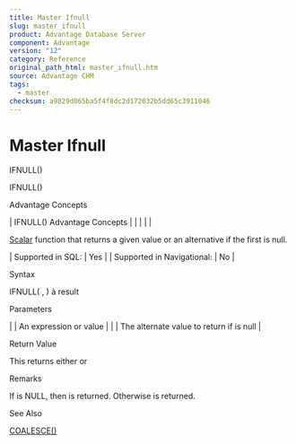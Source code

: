 ```yaml
---
title: Master Ifnull
slug: master_ifnull
product: Advantage Database Server
component: Advantage
version: "12"
category: Reference
original_path_html: master_ifnull.htm
source: Advantage CHM
tags:
  - master
checksum: a9829d065ba5f4f8dc2d172032b5dd65c3911046
---
```


# Master Ifnull

IFNULL()

IFNULL()

Advantage Concepts

| IFNULL()  Advantage Concepts |  |  |  |  |

[Scalar](master_supported_scalar_functions.md) function that returns a given value or an alternative if the first is null.

| Supported in SQL: | Yes |
| Supported in Navigational: | No |

Syntax

IFNULL( <expr>, <value> ) à result

Parameters

| <expr> | An expression or value |
| <value> | The alternate value to return if <expr> is null |

Return Value

This returns either <expr> or <value>

Remarks

If <expr> is NULL, then <value> is returned. Otherwise <expr> is returned.

See Also

[COALESCE()](master_coalesce.md)
